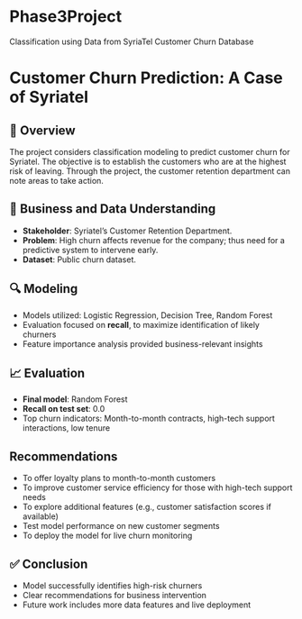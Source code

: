 # Phase3Project
Classification using Data from SyriaTel Customer Churn Database

# Customer Churn Prediction: A Case of Syriatel

## 📌 Overview

The project considers classification modeling to predict customer churn for Syriatel. The objective is to establish the customers who are at the highest risk of leaving. Through the project, the customer retention department can note areas to take action.
## 💼 Business and Data Understanding

- **Stakeholder**: Syriatel’s Customer Retention Department.
- **Problem**: High churn affects revenue for the company; thus need for a predictive system to intervene early.
- **Dataset**: Public churn dataset.

## 🔍 Modeling

- Models utilized: Logistic Regression, Decision Tree, Random Forest
- Evaluation focused on **recall**, to maximize identification of likely churners
- Feature importance analysis provided business-relevant insights

## 📈 Evaluation

- **Final model**: Random Forest
- **Recall on test set**: 0.0
- Top churn indicators: Month-to-month contracts, high-tech support interactions, low tenure
  
## Recommendations
- To offer loyalty plans to month-to-month customers 
- To improve customer service efficiency for those with high-tech support needs
- To explore additional features (e.g., customer satisfaction scores if available)
- Test model performance on new customer segments
- To deploy the model for live churn monitoring

## ✅ Conclusion

- Model successfully identifies high-risk churners
- Clear recommendations for business intervention
- Future work includes more data features and live deployment

